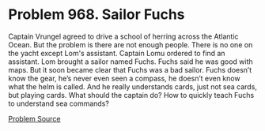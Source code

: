 # Problem 968. Sailor Fuchs

Captain Vrungel agreed to drive a school of herring across the Atlantic Ocean. But the problem is there are not enough people. There is no one on the yacht except Lom's assistant. Captain Lomu ordered to find an assistant. Lom brought a sailor named Fuchs. Fuchs said he was good with maps. But it soon became clear that Fuchs was a bad sailor. Fuchs doesn’t know the gear, he’s never even seen a compass, he doesn’t even know what the helm is called. And he really understands cards, just not sea cards, but playing cards. What should the captain do? How to quickly teach Fuchs to understand sea commands?

[Problem Source](https://www.trizland.ru/tasks/1458/)
